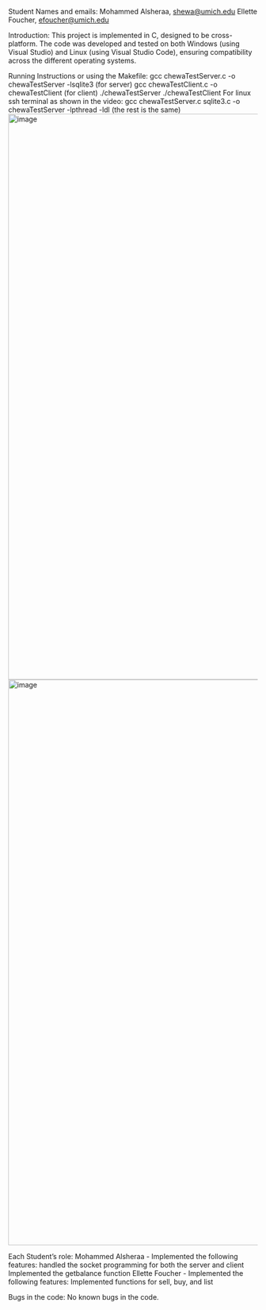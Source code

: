 Student Names and emails:
Mohammed Alsheraa, shewa@umich.edu
Ellette Foucher, efoucher@umich.edu

Introduction:
This project is implemented in C, designed to be cross-platform. The code was developed and tested on both Windows (using Visual Studio) and Linux (using Visual Studio Code), ensuring compatibility across the different operating systems.

Running Instructions or using the Makefile:
gcc chewaTestServer.c -o chewaTestServer -lsqlite3 (for server)
gcc chewaTestClient.c -o chewaTestClient (for client)
./chewaTestServer ./chewaTestClient
For linux ssh terminal as shown in the video: gcc chewaTestServer.c sqlite3.c -o chewaTestServer -lpthread -ldl (the rest is the same)
<img width="1920" height="1140" alt="image" src="https://github.com/user-attachments/assets/731dcb3a-1705-4dac-9776-2b6d1a1402c7" />
<img width="1920" height="1140" alt="image" src="https://github.com/user-attachments/assets/16615328-3c8e-4afa-9026-13cab587236d" />

Each Student’s role:
Mohammed Alsheraa - Implemented the following features: 
handled the socket programming for both the server and client
Implemented the getbalance function
Ellette Foucher - Implemented the following features:
Implemented functions for sell, buy, and list


Bugs in the code:
No known bugs in the code. 
